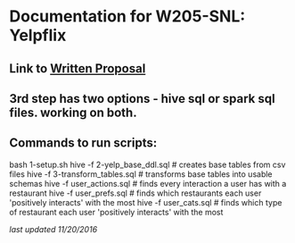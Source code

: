 # Documentation for W205-SNL: Yelpflix## Link to [Written Proposal](https://docs.google.com/document/d/1__KCyO2YxckfI8kMvt0_RGtXWWHJaDltoKxJFplHPC4)## 3rd step has two options - hive sql or spark sql files. working on both.## Commands to run scripts:  bash 1-setup.shhive -f 2-yelp_base_ddl.sql  # creates base tables from csv fileshive -f 3-transform_tables.sql  # transforms base tables into usable schemashive -f user_actions.sql  # finds every interaction a user has with a restauranthive -f user_prefs.sql  # finds which restaurants each user 'positively interacts' with the mosthive -f user_cats.sql  # finds which type of restaurant each user 'positively interacts' with the most*last updated 11/20/2016*